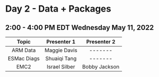 # Day 2 - Data + Packages

## 2:00 - 4:00 PM EDT Wednesday May 11, 2022

| Topic        | Presenter 1   | Presenter 2   |
|    :---:     |    :----:     |    :---:      |
| ARM Data     | Maggie Davis  |    -------    |
| ESMac Diags  | Shuaiqi Tang  |    -------    |
| EMC2         | Israel Silber | Bobby Jackson |